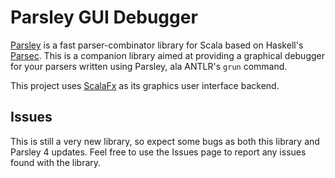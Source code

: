 # Parsley GUI Debugger

[Parsley](https://github.com/j-mie6/Parsley) is a fast parser-combinator library for Scala based on
Haskell's [Parsec](https://hackage.haskell.org/package/parsec).
This is a companion library aimed at providing a graphical debugger for your parsers written using
Parsley, ala ANTLR's `grun` command.

This project uses [ScalaFx](https://www.scalafx.org/) as its graphics user interface backend.

## Issues

This is still a very new library, so expect some bugs as both this library and Parsley 4 updates.
Feel free to use the Issues page to report any issues found with the library.
